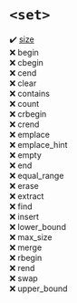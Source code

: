# `<set>`
:heavy_check_mark: [size](size.md)  
:x: begin  
:x: cbegin  
:x: cend  
:x: clear  
:x: contains  
:x: count  
:x: crbegin  
:x: crend  
:x: emplace  
:x: emplace_hint  
:x: empty  
:x: end  
:x: equal_range  
:x: erase  
:x: extract  
:x: find  
:x: insert  
:x: lower_bound  
:x: max_size  
:x: merge  
:x: rbegin  
:x: rend  
:x: swap  
:x: upper_bound  
